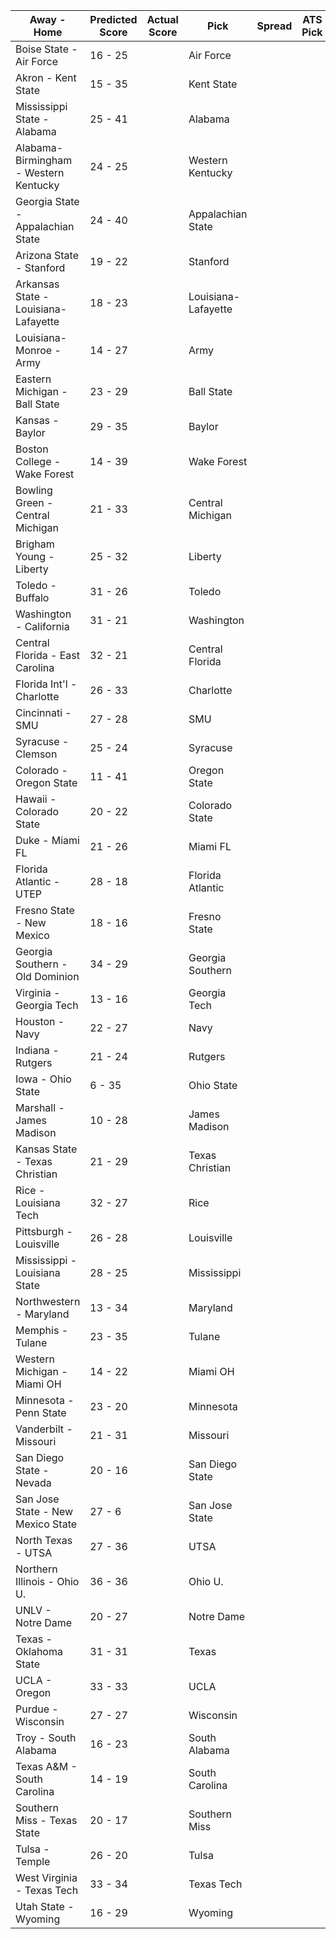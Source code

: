 Away - Home | Predicted Score | Actual Score | Pick | Spread | ATS Pick | O/U | O/U Pick
---| ---| ---| ---| ---| ---| ---| ---
Boise State - Air Force | 16 - 25 |  | Air Force |  |  |  | 
Akron - Kent State | 15 - 35 |  | Kent State |  |  |  | 
Mississippi State - Alabama | 25 - 41 |  | Alabama |  |  |  | 
Alabama-Birmingham - Western Kentucky | 24 - 25 |  | Western Kentucky |  |  |  | 
Georgia State - Appalachian State | 24 - 40 |  | Appalachian State |  |  |  | 
Arizona State - Stanford | 19 - 22 |  | Stanford |  |  |  | 
Arkansas State - Louisiana-Lafayette | 18 - 23 |  | Louisiana-Lafayette |  |  |  | 
Louisiana-Monroe - Army | 14 - 27 |  | Army |  |  |  | 
Eastern Michigan - Ball State | 23 - 29 |  | Ball State |  |  |  | 
Kansas - Baylor | 29 - 35 |  | Baylor |  |  |  | 
Boston College - Wake Forest | 14 - 39 |  | Wake Forest |  |  |  | 
Bowling Green - Central Michigan | 21 - 33 |  | Central Michigan |  |  |  | 
Brigham Young - Liberty | 25 - 32 |  | Liberty |  |  |  | 
Toledo - Buffalo | 31 - 26 |  | Toledo |  |  |  | 
Washington - California | 31 - 21 |  | Washington |  |  |  | 
Central Florida - East Carolina | 32 - 21 |  | Central Florida |  |  |  | 
Florida Int'l - Charlotte | 26 - 33 |  | Charlotte |  |  |  | 
Cincinnati - SMU | 27 - 28 |  | SMU |  |  |  | 
Syracuse - Clemson | 25 - 24 |  | Syracuse |  |  |  | 
Colorado - Oregon State | 11 - 41 |  | Oregon State |  |  |  | 
Hawaii - Colorado State | 20 - 22 |  | Colorado State |  |  |  | 
Duke - Miami FL | 21 - 26 |  | Miami FL |  |  |  | 
Florida Atlantic - UTEP | 28 - 18 |  | Florida Atlantic |  |  |  | 
Fresno State - New Mexico | 18 - 16 |  | Fresno State |  |  |  | 
Georgia Southern - Old Dominion | 34 - 29 |  | Georgia Southern |  |  |  | 
Virginia - Georgia Tech | 13 - 16 |  | Georgia Tech |  |  |  | 
Houston - Navy | 22 - 27 |  | Navy |  |  |  | 
Indiana - Rutgers | 21 - 24 |  | Rutgers |  |  |  | 
Iowa - Ohio State | 6 - 35 |  | Ohio State |  |  |  | 
Marshall - James Madison | 10 - 28 |  | James Madison |  |  |  | 
Kansas State - Texas Christian | 21 - 29 |  | Texas Christian |  |  |  | 
Rice - Louisiana Tech | 32 - 27 |  | Rice |  |  |  | 
Pittsburgh - Louisville | 26 - 28 |  | Louisville |  |  |  | 
Mississippi - Louisiana State | 28 - 25 |  | Mississippi |  |  |  | 
Northwestern - Maryland | 13 - 34 |  | Maryland |  |  |  | 
Memphis - Tulane | 23 - 35 |  | Tulane |  |  |  | 
Western Michigan - Miami OH | 14 - 22 |  | Miami OH |  |  |  | 
Minnesota - Penn State | 23 - 20 |  | Minnesota |  |  |  | 
Vanderbilt - Missouri | 21 - 31 |  | Missouri |  |  |  | 
San Diego State - Nevada | 20 - 16 |  | San Diego State |  |  |  | 
San Jose State - New Mexico State | 27 - 6 |  | San Jose State |  |  |  | 
North Texas - UTSA | 27 - 36 |  | UTSA |  |  |  | 
Northern Illinois - Ohio U. | 36 - 36 |  | Ohio U. |  |  |  | 
UNLV - Notre Dame | 20 - 27 |  | Notre Dame |  |  |  | 
Texas - Oklahoma State | 31 - 31 |  | Texas |  |  |  | 
UCLA - Oregon | 33 - 33 |  | UCLA |  |  |  | 
Purdue - Wisconsin | 27 - 27 |  | Wisconsin |  |  |  | 
Troy - South Alabama | 16 - 23 |  | South Alabama |  |  |  | 
Texas A&M - South Carolina | 14 - 19 |  | South Carolina |  |  |  | 
Southern Miss - Texas State | 20 - 17 |  | Southern Miss |  |  |  | 
Tulsa - Temple | 26 - 20 |  | Tulsa |  |  |  | 
West Virginia - Texas Tech | 33 - 34 |  | Texas Tech |  |  |  | 
Utah State - Wyoming | 16 - 29 |  | Wyoming |  |  |  | 